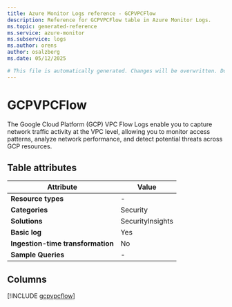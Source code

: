 ```yaml
---
title: Azure Monitor Logs reference - GCPVPCFlow
description: Reference for GCPVPCFlow table in Azure Monitor Logs.
ms.topic: generated-reference
ms.service: azure-monitor
ms.subservice: logs
ms.author: orens
author: osalzberg
ms.date: 05/12/2025

# This file is automatically generated. Changes will be overwritten. Do not change this file directly.
---
```


# GCPVPCFlow

The Google Cloud Platform (GCP) VPC Flow Logs enable you to capture network traffic activity at the VPC level, allowing you to monitor access patterns, analyze network performance, and detect potential threats across GCP resources.


## Table attributes

|Attribute|Value|
|---|---|
|**Resource types**|-|
|**Categories**|Security|
|**Solutions**| SecurityInsights|
|**Basic log**|Yes|
|**Ingestion-time transformation**|No|
|**Sample Queries**|-|



## Columns
  
[!INCLUDE [gcpvpcflow](~/reusable-content/ce-skilling/azure/includes/azure-monitor/reference/tables/gcpvpcflow-include.md)]
